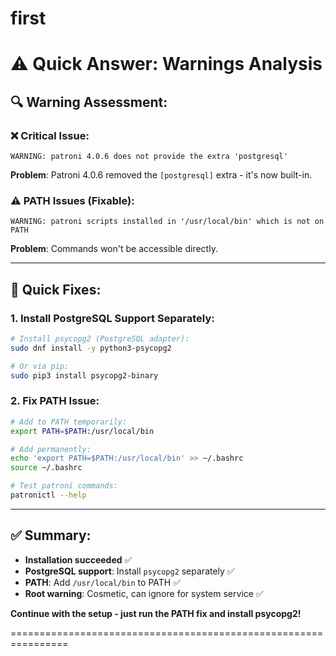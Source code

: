 # first

# ⚠️ **Quick Answer: Warnings Analysis**

## **🔍 Warning Assessment:**

### **❌ Critical Issue:**
```
WARNING: patroni 4.0.6 does not provide the extra 'postgresql'
```
**Problem**: Patroni 4.0.6 removed the `[postgresql]` extra - it's now built-in.

### **⚠️ PATH Issues (Fixable):**
```
WARNING: patroni scripts installed in '/usr/local/bin' which is not on PATH
```
**Problem**: Commands won't be accessible directly.

---

## **🔧 Quick Fixes:**

### **1. Install PostgreSQL Support Separately:**
```bash
# Install psycopg2 (PostgreSQL adapter):
sudo dnf install -y python3-psycopg2

# Or via pip:
sudo pip3 install psycopg2-binary
```

### **2. Fix PATH Issue:**
```bash
# Add to PATH temporarily:
export PATH=$PATH:/usr/local/bin

# Add permanently:
echo 'export PATH=$PATH:/usr/local/bin' >> ~/.bashrc
source ~/.bashrc

# Test patroni commands:
patronictl --help
```

---

## **✅ Summary:**
- **Installation succeeded** ✅
- **PostgreSQL support**: Install `psycopg2` separately ✅  
- **PATH**: Add `/usr/local/bin` to PATH ✅
- **Root warning**: Cosmetic, can ignore for system service ✅

**Continue with the setup - just run the PATH fix and install psycopg2!**


================================================================   

